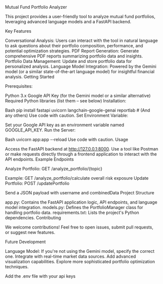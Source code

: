 Mutual Fund Portfolio Analyzer

This project provides a user-friendly tool to analyze mutual fund portfolios, leveraging advanced language models and a FastAPI backend.

Key Features

Conversational Analysis: Users can interact with the tool in natural language to ask questions about their portfolio composition, performance, and potential optimization strategies.
PDF Report Generation: Generate comprehensive PDF reports summarizing portfolio data and insights.
Portfolio Data Management: Update and store portfolio data for personalized analysis.
Language Model Integration: Powered by the Gemini model (or a similar state-of-the-art language model) for insightful financial analysis.
Getting Started

Prerequisites:

Python 3.x
Google API Key (for the Gemini model or a similar alternative)
Required Python libraries (list them – see below)
Installation:

Bash
pip install fastapi uvicorn langchain-google-genai reportlab  # (And any others) 
Use code with caution.
Set Environment Variable:

Set your Google API key as an environment variable named GOOGLE_API_KEY.
Run the Server:

Bash
uvicorn app:app --reload 
Use code with caution.
Usage

Access the FastAPI backend at http://127.0.0.1:8000.
Use a tool like Postman or make requests directly through a frontend application to interact with the API endpoints.
Example Endpoints

Analyze Portfolio:
GET /analyze_portfolio/{topic}

Example: GET /analyze_portfolio/calculate overall risk exposure
Update Portfolio:
POST /updatePortfolio

Send a JSON payload with username and combinedData
Project Structure

app.py: Contains the FastAPI application logic, API endpoints, and language model integration.
models.py: Defines the PortfolioManager class for handling portfolio data.
requirements.txt: Lists the project's Python dependencies.
Contributing

We welcome contributions! Feel free to open issues, submit pull requests, or suggest new features.

Future Development

Language Model: If you're not using the Gemini model, specify the correct one.
Integrate with real-time market data sources.
Add advanced visualization capabilities.
Explore more sophisticated portfolio optimization techniques.

Add the .env file with your api keys
